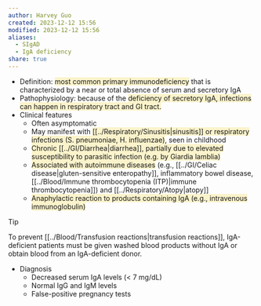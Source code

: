 ```yaml
---
author: Harvey Guo
created: 2023-12-12 15:56
modified: 2023-12-12 15:56
aliases:
  - SIgAD
  - IgA deficiency
share: true
---
```

- Definition: <span style="background:rgba(240, 200, 0, 0.2)">most common primary immunodeficiency</span> that is characterized by a near or total absence of serum and secretory IgA
- Pathophysiology: because of the <span style="background:rgba(240, 200, 0, 0.2)">deficiency of secretory IgA, infections can happen in respiratory tract and GI tract.</span>
- Clinical features
	- Often asymptomatic
	- May manifest with <span style="background:rgba(240, 200, 0, 0.2)">[[../Respiratory/Sinusitis|sinusitis]] or respiratory infections (S. pneumoniae, H. influenzae)</span>, seen in childhood
	- <span style="background:rgba(240, 200, 0, 0.2)">Chronic [[../GI/Diarrhea|diarrhea]], partially due to elevated susceptibility to parasitic infection (e.g. by Giardia lamblia)</span>
	- <span style="background:rgba(240, 200, 0, 0.2)">Associated with autoimmune diseases</span> (e.g., [[../GI/Celiac disease|gluten-sensitive enteropathy]], inflammatory bowel disease, [[../Blood/Immune thrombocytopenia (ITP)|immune thrombocytopenia]]) and [[../Respiratory/Atopy|atopy]]
	- <span style="background:rgba(240, 200, 0, 0.2)">Anaphylactic reaction to products containing IgA (e.g., intravenous immunoglobulin)</span>

>[!tip] 
>To prevent [[../Blood/Transfusion reactions|transfusion reactions]], IgA-deficient patients must be given washed blood products without IgA or obtain blood from an IgA-deficient donor.
- Diagnosis
	- Decreased serum IgA levels (< 7 mg/dL)
	- Normal IgG and IgM levels
	- False-positive pregnancy tests
